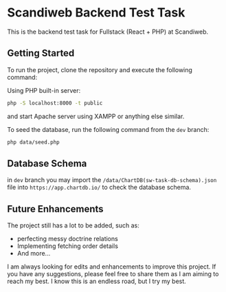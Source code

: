 # Scandiweb Backend Test Task

This is the backend test task for Fullstack (React + PHP) at Scandiweb.

## Getting Started

To run the project, clone the repository and execute the following command:

Using PHP built-in server:
```bash
php -S localhost:8000 -t public
```

and start Apache server using XAMPP or anything else similar.

To seed the database, run the following command from the `dev` branch:
```bash
php data/seed.php
```

## Database Schema

in `dev` branch you may import the `/data/ChartDB(sw-task-db-schema).json` file into `https://app.chartdb.io/` to check the database schema.

## Future Enhancements

The project still has a lot to be added, such as:
- perfecting messy doctrine relations
- Implementing fetching order details
- And more...

I am always looking for edits and enhancements to improve this project. If you have any suggestions, please feel free to share them as I am aiming to reach my best. I know this is an endless road, but I try my best.
